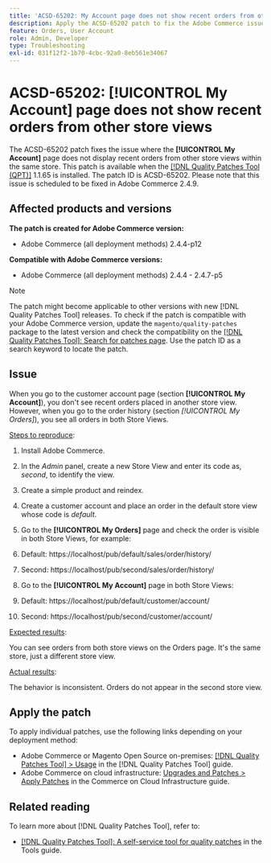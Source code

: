 ```yaml
---
title: 'ACSD-65202: My Account page does not show recent orders from other store views'
description: Apply the ACSD-65202 patch to fix the Adobe Commerce issue where where the My Account page doesn't display recent orders from other store views within the same store.
feature: Orders, User Account
role: Admin, Developer
type: Troubleshooting
exl-id: 031f12f2-1b70-4cbc-92a0-8eb561e34067
---
```

# ACSD-65202: [!UICONTROL My Account] page does not show recent orders from other store views

The ACSD-65202 patch fixes the issue where the **[!UICONTROL My Account]** page does not display recent orders from other store views within the same store. This patch is available when the [[!DNL Quality Patches Tool (QPT)]](/help/tools/quality-patches-tool/quality-patches-tool-to-self-serve-quality-patches.md) 1.1.65 is installed. The patch ID is ACSD-65202. Please note that this issue is scheduled to be fixed in Adobe Commerce 2.4.9.

## Affected products and versions

**The patch is created for Adobe Commerce version:**

* Adobe Commerce (all deployment methods) 2.4.4-p12

**Compatible with Adobe Commerce versions:**

* Adobe Commerce (all deployment methods) 2.4.4 - 2.4.7-p5

>[!NOTE]
>
>The patch might become applicable to other versions with new [!DNL Quality Patches Tool] releases. To check if the patch is compatible with your Adobe Commerce version, update the `magento/quality-patches` package to the latest version and check the compatibility on the [[!DNL Quality Patches Tool]: Search for patches page](https://experienceleague.adobe.com/tools/commerce-quality-patches/index.html). Use the patch ID as a search keyword to locate the patch.

## Issue

When you go to the customer account page (section **[!UICONTROL My Account]**), you don't see recent orders placed in another store view. However, when you go to the order history (section *[!UICONTROL My Orders]*), you see all orders in both Store Views.

<u>Steps to reproduce</u>:

1. Install Adobe Commerce.
1. In the *Admin* panel, create a new Store View and enter its code as, *second*, to identify the view.
1. Create a simple product and reindex.
1. Create a customer account and place an order in the default store view whose code is *default*.
1. Go to the **[!UICONTROL My Orders]** page and check the order is visible in both Store Views, for example:
  1. Default: https://localhost/pub/default/sales/order/history/
  1. Second: https://localhost/pub/second/sales/order/history/

1. Go to the **[!UICONTROL My Account]** page in both Store Views:
  1. Default: https://localhost/pub/default/customer/account/
  1. Second: https://localhost/pub/second/customer/account/

<u>Expected results</u>:

You can see orders from both store views on the Orders page. It's the same store, just a different store view.

<u>Actual results</u>:

The behavior is inconsistent. Orders do not appear in the second store view.

## Apply the patch

To apply individual patches, use the following links depending on your deployment method:

* Adobe Commerce or Magento Open Source on-premises: [[!DNL Quality Patches Tool] > Usage](/help/tools/quality-patches-tool/usage.md) in the [!DNL Quality Patches Tool] guide.
* Adobe Commerce on cloud infrastructure: [Upgrades and Patches > Apply Patches](https://experienceleague.adobe.com/docs/commerce-cloud-service/user-guide/develop/upgrade/apply-patches.html) in the Commerce on Cloud Infrastructure guide.

## Related reading

To learn more about [!DNL Quality Patches Tool], refer to:

* [[!DNL Quality Patches Tool]: A self-service tool for quality patches](/help/tools/quality-patches-tool/quality-patches-tool-to-self-serve-quality-patches.md) in the Tools guide.
